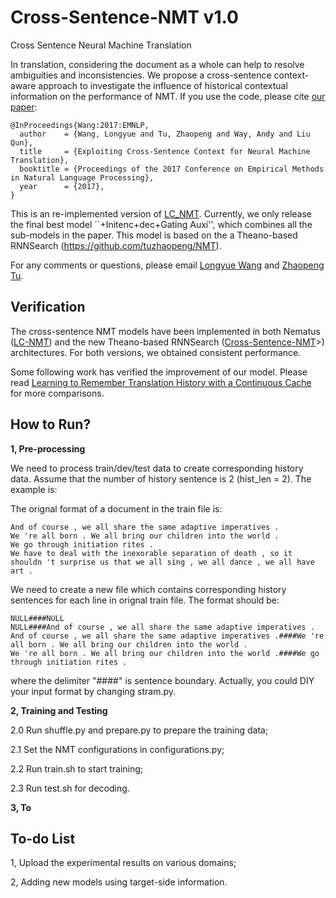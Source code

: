 # Cross-Sentence-NMT v1.0
Cross Sentence Neural Machine Translation

In translation, considering the document as a whole can help to resolve ambiguities and inconsistencies. We propose a cross-sentence context-aware approach to investigate the influence of historical contextual information on the performance of NMT. If you use the code, please cite <a href="http://www.aclweb.org/anthology/D17-1301">our paper</a>:

<pre><code>@InProceedings{Wang:2017:EMNLP,
  author    = {Wang, Longyue and Tu, Zhaopeng and Way, Andy and Liu Qun},
  title     = {Exploiting Cross-Sentence Context for Neural Machine Translation},
  booktitle = {Proceedings of the 2017 Conference on Empirical Methods in Natural Language Processing},
  year      = {2017},
}</code></pre>

This is an re-implemented version of [LC_NMT](http://www.aclweb.org/anthology/D17-1301). Currently, we only release the final best model ``+Initenc+dec+Gating Auxi'', which combines all the sub-models in the paper. This model is based on the a Theano-based RNNSearch (https://github.com/tuzhaopeng/NMT). 

For any comments or questions, please  email <a href="mailto:vincentwang0229@gmail.com">Longyue Wang</a> and <a href="mailto:tuzhaopeng@gmail.com">Zhaopeng Tu</a>.

Verification
--------------------------

The cross-sentence NMT models have been implemented in both Nematus (<a href="http://www.aclweb.org/anthology/D17-1301">LC-NMT</a>) and the new Theano-based RNNSearch (<a href="https://github.com/longyuewangdcu/Cross-Sentence-NMT">Cross-Sentence-NMT</a>>) architectures. For both versions, we obtained consistent performance.

Some following work has verified the improvement of our model. Please read [Learning to Remember Translation History with a Continuous Cache](https://arxiv.org/pdf/1711.09367.pdf) for more comparisons.

How to Run?
--------------------------

**1, Pre-processing**

We need to process train/dev/test data to create corresponding history data. Assume that the number of history sentence is 2 (hist_len = 2). The example is:

The orignal format of a document in the train file is:

<pre><code>And of course , we all share the same adaptive imperatives .
We 're all born . We all bring our children into the world .
We go through initiation rites .
We have to deal with the inexorable separation of death , so it shouldn 't surprise us that we all sing , we all dance , we all have art .</code></pre>

We need to create a new file which contains corresponding history sentences for each line in orignal train file. The format should be:

<pre><code>NULL####NULL
NULL####And of course , we all share the same adaptive imperatives .
And of course , we all share the same adaptive imperatives .####We 're all born . We all bring our children into the world .
We 're all born . We all bring our children into the world .####We go through initiation rites .</code></pre>

where the delimiter "####" is sentence boundary. Actually, you could DIY your input format by changing stram.py.

**2, Training and Testing**

2.0 Run shuffle.py and prepare.py to prepare the training data;

2.1 Set the NMT configurations in configurations.py;

2.2 Run train.sh to start training;

2.3 Run test.sh for decoding.

**3, To**

To-do List
--------------------------

1, Upload the experimental results on various domains;

2, Adding new models using target-side information.